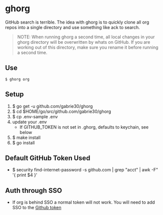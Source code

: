 # ghorg

GitHub search is terrible. The idea with ghorg is to quickly clone all org repos into a single directory and use something like ack to search.

> NOTE: When running ghorg a second time, all local changes in your ghorg directory will be overwritten by whats on GitHub. If you are working out of this directory, make sure you rename it before running a second time.

## Use

```
$ ghorg org
```



## Setup

1.  $ go get -u github.com/gabrie30/ghorg
1.  $ cd $HOME/go/src/github.com/gabrie30/ghorg
1. $ cp .env-sample .env
1. update your .env
    - If GITHUB_TOKEN is not set in .ghorg, defaults to keychain, see below
1. $ make install
1. $ go install

## Default GitHub Token Used

- $ security find-internet-password -s github.com  | grep "acct" | awk -F\" '{ print $4 }'


## Auth through SSO

- If org is behind SSO a normal token will not work. You will need to add SSO to the [Github token](https://help.github.com/articles/authorizing-a-personal-access-token-for-use-with-a-saml-single-sign-on-organization/)
